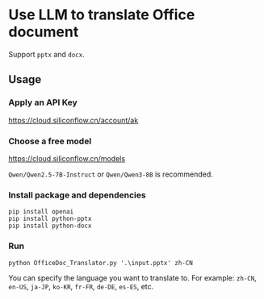 # Use LLM to translate Office document

Support `pptx` and `docx`.

## Usage

### Apply an API Key
https://cloud.siliconflow.cn/account/ak

### Choose a free model
https://cloud.siliconflow.cn/models

`Qwen/Qwen2.5-7B-Instruct` or `Qwen/Qwen3-8B` is recommended.

### Install package and dependencies
```shell
pip install openai
pip install python-pptx
pip install python-docx
```

### Run
```shell
python OfficeDoc_Translator.py '.\input.pptx' zh-CN
```

You can specify the language you want to translate to. For example:
`zh-CN`, `en-US`, `ja-JP`, `ko-KR`, `fr-FR`, `de-DE`, `es-ES`, etc.